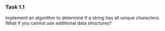 ### Task 1.1
Implement an algorithm to determine if a string has all unique characters. What if you cannot use additional data structures?